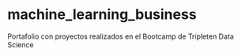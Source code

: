 # machine_learning_business
Portafolio con proyectos realizados en el Bootcamp de Tripleten Data Science
